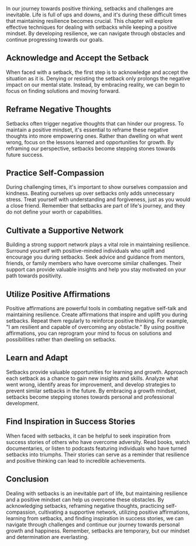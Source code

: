 
In our journey towards positive thinking, setbacks and challenges are inevitable. Life is full of ups and downs, and it's during these difficult times that maintaining resilience becomes crucial. This chapter will explore effective techniques for dealing with setbacks while keeping a positive mindset. By developing resilience, we can navigate through obstacles and continue progressing towards our goals.

Acknowledge and Accept the Setback
----------------------------------

When faced with a setback, the first step is to acknowledge and accept the situation as it is. Denying or resisting the setback only prolongs the negative impact on our mental state. Instead, by embracing reality, we can begin to focus on finding solutions and moving forward.

Reframe Negative Thoughts
-------------------------

Setbacks often trigger negative thoughts that can hinder our progress. To maintain a positive mindset, it's essential to reframe these negative thoughts into more empowering ones. Rather than dwelling on what went wrong, focus on the lessons learned and opportunities for growth. By reframing our perspective, setbacks become stepping stones towards future success.

Practice Self-Compassion
------------------------

During challenging times, it's important to show ourselves compassion and kindness. Beating ourselves up over setbacks only adds unnecessary stress. Treat yourself with understanding and forgiveness, just as you would a close friend. Remember that setbacks are part of life's journey, and they do not define your worth or capabilities.

Cultivate a Supportive Network
------------------------------

Building a strong support network plays a vital role in maintaining resilience. Surround yourself with positive-minded individuals who uplift and encourage you during setbacks. Seek advice and guidance from mentors, friends, or family members who have overcome similar challenges. Their support can provide valuable insights and help you stay motivated on your path towards positivity.

Utilize Positive Affirmations
-----------------------------

Positive affirmations are powerful tools in combating negative self-talk and maintaining resilience. Create affirmations that inspire and uplift you during setbacks. Repeat them regularly to reinforce positive thinking. For example, "I am resilient and capable of overcoming any obstacle." By using positive affirmations, you can reprogram your mind to focus on solutions and possibilities rather than dwelling on setbacks.

Learn and Adapt
---------------

Setbacks provide valuable opportunities for learning and growth. Approach each setback as a chance to gain new insights and skills. Analyze what went wrong, identify areas for improvement, and develop strategies to prevent similar setbacks in the future. By embracing a growth mindset, setbacks become stepping stones towards personal and professional development.

Find Inspiration in Success Stories
-----------------------------------

When faced with setbacks, it can be helpful to seek inspiration from success stories of others who have overcome adversity. Read books, watch documentaries, or listen to podcasts featuring individuals who have turned setbacks into triumphs. Their stories can serve as a reminder that resilience and positive thinking can lead to incredible achievements.

Conclusion
----------

Dealing with setbacks is an inevitable part of life, but maintaining resilience and a positive mindset can help us overcome these obstacles. By acknowledging setbacks, reframing negative thoughts, practicing self-compassion, cultivating a supportive network, utilizing positive affirmations, learning from setbacks, and finding inspiration in success stories, we can navigate through challenges and continue our journey towards personal growth and happiness. Remember, setbacks are temporary, but our mindset and determination are everlasting.
